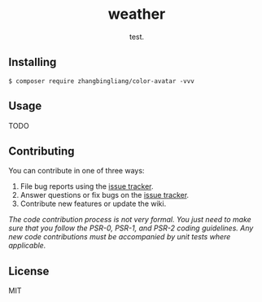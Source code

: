 <h1 align="center"> weather </h1>

<p align="center"> test.</p>


## Installing

```shell
$ composer require zhangbingliang/color-avatar -vvv
```

## Usage

TODO

## Contributing

You can contribute in one of three ways:

1. File bug reports using the [issue tracker](https://github.com/tony/color-avatar/issues).
2. Answer questions or fix bugs on the [issue tracker](https://github.com/tony/color-avatar/issues).
3. Contribute new features or update the wiki.

_The code contribution process is not very formal. You just need to make sure that you follow the PSR-0, PSR-1, and PSR-2 coding guidelines. Any new code contributions must be accompanied by unit tests where applicable._

## License

MIT